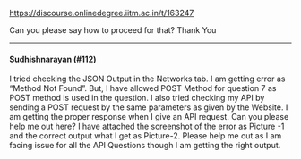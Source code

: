 https://discourse.onlinedegree.iitm.ac.in/t/163247

Can you please say how to proceed for that? Thank You</p><hr>

<h4>Sudhishnarayan (#112)</h4>
<p>I tried checking the JSON Output in the Networks tab. I am getting error as “Method Not Found”. But, I have allowed POST Method for question 7 as POST method is used in the question. I also tried checking my API by sending a POST request by the same parameters as given by the Website. I  am getting the proper response when I give an API request. Can you please help me out here? I have attached the screenshot  of the error as Picture -1 and the correct output what I get as Picture-2. Please help me out as I am facing issue for all the API Questions though I am getting the right output.